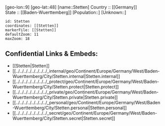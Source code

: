 ﻿---
location: [48,9] 
mapzoom: [7,12] 
mapmarker: city 
type: City
tags:
- geo/City


SpocWebEntityId: 34567
isDeleted: false
confidential: public

---
[geo-lon::9] 
[geo-lat::48] 
[name::Stetten] 
Country :: [[Germany]]  
State :: [[Baden-Wuerttemberg]] 
[Population::] 
[Unknown::] 


```leaflet
id: Stetten
coordinates: [[Stetten]] 
markerFile: [[Stetten]] 
defaultZoom: 11 
maxZoom: 18
```


## Confidential Links & Embeds: 
- [[Stetten|Stetten]]  
- [[../../../../../../../../_internal/geo/Continent/Europe/Germany/West/Baden-Wuerttemberg/City/Stetten.internal|Stetten.internal]] 
- [[../../../../../../../../_protect/geo/Continent/Europe/Germany/West/Baden-Wuerttemberg/City/Stetten.protect|Stetten.protect]] 
- [[../../../../../../../../_private/geo/Continent/Europe/Germany/West/Baden-Wuerttemberg/City/Stetten.private|Stetten.private]] 
- [[../../../../../../../../_personal/geo/Continent/Europe/Germany/West/Baden-Wuerttemberg/City/Stetten.personal|Stetten.personal]] 
- [[../../../../../../../../_secret/geo/Continent/Europe/Germany/West/Baden-Wuerttemberg/City/Stetten.secret|Stetten.secret]] 
